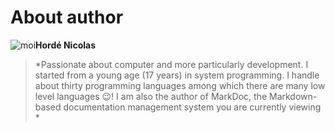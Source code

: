 # About author

![moi](/moi.jpg?80-left)**Hordé Nicolas**

> *Passionate about computer and more particularly development. I started from a young age (17 years) in system programming. I handle about thirty programming languages ​​among which there are many low level languages :wink:! I am also the author of MarkDoc, the Markdown-based documentation management system you are currently viewing *



